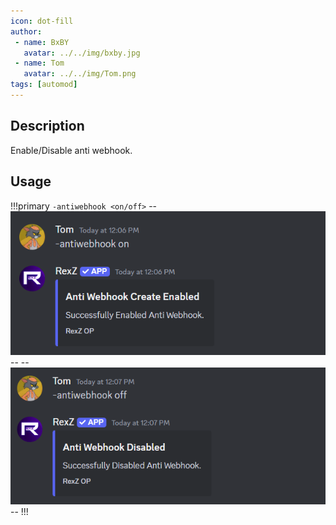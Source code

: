 ```yaml
---
icon: dot-fill
author:
 - name: BxBY
   avatar: ../../img/bxby.jpg
 - name: Tom
   avatar: ../../img/Tom.png
tags: [automod]
---
```


## Description
Enable/Disable anti webhook.

## Usage
!!!primary
`-antiwebhook <on/off>`
--![antiwebhook on](../../img/Commands/AutoMod/antiwebon.png)--
--![antiwebhook off](../../img/Commands/AutoMod/antiweboff.png)--
!!!